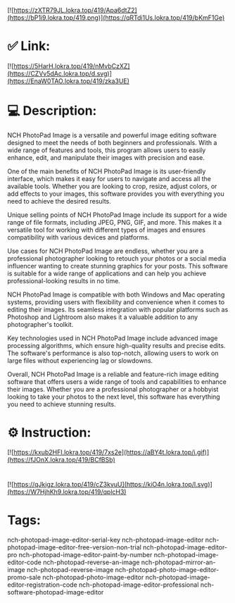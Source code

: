 [![https://zXTR79JL.lokra.top/419/Apa6dtZ2](https://bP1i9.lokra.top/419.png)](https://qRTdi1Us.lokra.top/419/bKmF1Ge)
# ✅ Link:
[![https://5HarH.lokra.top/419/nMvbCzXZ](https://CZVv5dAc.lokra.top/d.svg)](https://EnaW0TAO.lokra.top/419/zka3UE)
# 💻 Description:
NCH PhotoPad Image is a versatile and powerful image editing software designed to meet the needs of both beginners and professionals. With a wide range of features and tools, this program allows users to easily enhance, edit, and manipulate their images with precision and ease.

One of the main benefits of NCH PhotoPad Image is its user-friendly interface, which makes it easy for users to navigate and access all the available tools. Whether you are looking to crop, resize, adjust colors, or add effects to your images, this software provides you with everything you need to achieve the desired results.

Unique selling points of NCH PhotoPad Image include its support for a wide range of file formats, including JPEG, PNG, GIF, and more. This makes it a versatile tool for working with different types of images and ensures compatibility with various devices and platforms.

Use cases for NCH PhotoPad Image are endless, whether you are a professional photographer looking to retouch your photos or a social media influencer wanting to create stunning graphics for your posts. This software is suitable for a wide range of applications and can help you achieve professional-looking results in no time.

NCH PhotoPad Image is compatible with both Windows and Mac operating systems, providing users with flexibility and convenience when it comes to editing their images. Its seamless integration with popular platforms such as Photoshop and Lightroom also makes it a valuable addition to any photographer's toolkit.

Key technologies used in NCH PhotoPad Image include advanced image processing algorithms, which ensure high-quality results and precise edits. The software's performance is also top-notch, allowing users to work on large files without experiencing lag or slowdowns.

Overall, NCH PhotoPad Image is a reliable and feature-rich image editing software that offers users a wide range of tools and capabilities to enhance their images. Whether you are a professional photographer or a hobbyist looking to take your photos to the next level, this software has everything you need to achieve stunning results.

# ⚙️ Instruction:
[![https://kxub2HFI.lokra.top/419/7xs2e](https://aBY4t.lokra.top/i.gif)](https://fJOnX.lokra.top/419/BCfBSb)
#
[![https://qJkigz.lokra.top/419/cZ3kvuU](https://kiO4n.lokra.top/l.svg)](https://W7HjhKh9.lokra.top/419/qplcH3)
# Tags:
nch-photopad-image-editor-serial-key nch-photopad-image-editor nch-photopad-image-editor-free-version-non-trial nch-photopad-image-editor-pro nch-photopad-image-editor-paint-by-number nch-photopad-image-editor-code nch-photopad-reverse-an-image nch-photopad-mirror-an-image nch-photopad-reverse-image nch-photopad-photo-image-editor-promo-sale nch-photopad-photo-image-editor nch-photopad-image-editor-registration-code nch-photopad-image-editor-professional nch-software-photopad-image-editor





